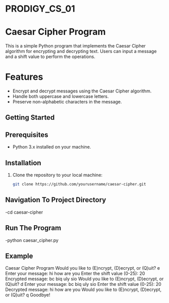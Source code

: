 # PRODIGY_CS_01 
# Caesar Cipher Program

This is a simple Python program that implements the Caesar Cipher algorithm for encrypting and decrypting text. Users can input a message and a shift value to perform the operations.

# Features

- Encrypt and decrypt messages using the Caesar Cipher algorithm.
- Handle both uppercase and lowercase letters.
- Preserve non-alphabetic characters in the message.

## Getting Started

## Prerequisites

- Python 3.x installed on your machine.

## Installation

1. Clone the repository to your local machine:

   ```bash
   git clone https://github.com/yourusername/caesar-cipher.git


## Navigation To Project Directory

-cd caesar-cipher

## Run The Program

-python caesar_cipher.py

## Example

Caesar Cipher Program
Would you like to (E)ncrypt, (D)ecrypt, or (Q)uit? e
Enter your message: hi how are you
Enter the shift value (0-25): 20
Encrypted message: bc biq uly sio
Would you like to (E)ncrypt, (D)ecrypt, or (Q)uit? d
Enter your message: bc biq uly sio
Enter the shift value (0-25): 20
Decrypted message: hi how are you
Would you like to (E)ncrypt, (D)ecrypt, or (Q)uit? q
Goodbye!

